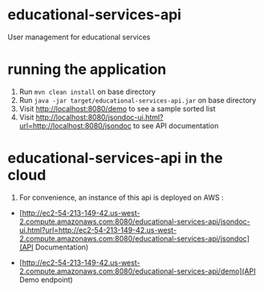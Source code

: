 # educational-services-api
User management for educational services

# running the application
1. Run `mvn clean install` on base directory  
2. Run `java -jar target/educational-services-api.jar` on base directory
3. Visit [http://localhost:8080/demo](http://localhost:8080/demo) to see a sample sorted list
4. Visit [http://localhost:8080/jsondoc-ui.html?url=http://localhost:8080/jsondoc](http://localhost:8080/jsondoc-ui.html?url=http://localhost:8080/jsondoc) to see API documentation

# educational-services-api in the cloud
1. For convenience, an instance of this api is deployed on AWS : 
* [http://ec2-54-213-149-42.us-west-2.compute.amazonaws.com:8080/educational-services-api/jsondoc-ui.html?url=http://ec2-54-213-149-42.us-west-2.compute.amazonaws.com:8080/educational-services-api/jsondoc](API Documentation)

* [http://ec2-54-213-149-42.us-west-2.compute.amazonaws.com:8080/educational-services-api/demo](API Demo endpoint)
